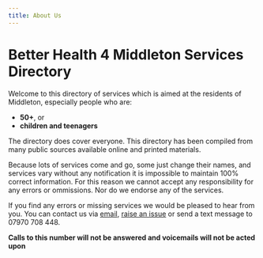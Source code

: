 ```yaml
---
title: About Us
---
```


# Better Health 4 Middleton Services Directory

Welcome to this directory of services which is aimed at the residents of
Middleton, especially people who are:

  * **50+**, or
  * **children and teenagers**

The directory does cover everyone. This directory has been compiled from many 
public sources available online and printed materials.

Because lots of services come and go, some just change their names, and
services vary without any notification it is impossible to maintain 100%
correct information. For this reason we cannot accept any responsibility for
any errors or ommissions.  Nor do we endorse any of the services.

If you find any errors or missing services we would be pleased to hear
from you. You can contact us via [email](mailto:betterhealth4middleton@gmail.com), [raise
an issue](https://github.com/MiddletonCommunityVoice/services-list/issues) or send a
text message to 07970 708 448.

**Calls to this number will not be answered and voicemails will not be acted upon**
